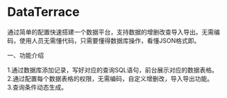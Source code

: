 # DataTerrace
通过简单的配置快速搭建一个数据平台，支持数据的增删改查导入导出。无需编码，使用人员无需懂代码，只需要懂得数据库操作，看懂JSON格式即。

一、功能介绍

1.通过数据库添加记录，写好对应的查询SQL语句，前台展示对应的数据表格。<br/>
2.通过配置每个数据表格的权限，无需编码，自定义增删改，导入导出功能。<br/>
3.查询条件动态生成。
